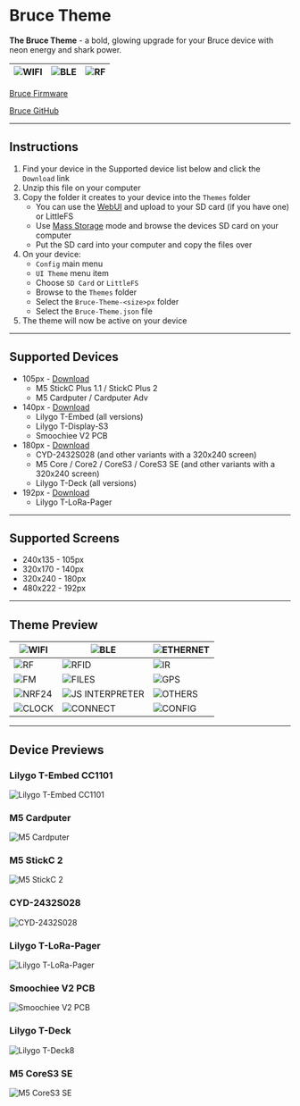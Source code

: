 # Bruce Theme

**The Bruce Theme** - a bold, glowing upgrade for your Bruce device with neon energy and shark power.

| ![WIFI](https://github.com/emericklaw/Bruce-Theme/blob/master/140px/WIFI.gif?raw=true) | ![BLE](https://github.com/emericklaw/Bruce-Theme/blob/master/140px/BLE.gif?raw=true) | ![RF](https://github.com/emericklaw/Bruce-Theme/blob/master/140px/RF.gif?raw=true) |
| -------- | ------- | ------- |


[Bruce Firmware](https://bruce.computer)

[Bruce GitHub](https://github.com/pr3y/Bruce)

---

## Instructions

1. Find your device in the Supported device list below and click the `Download` link
2. Unzip this file on your computer
3. Copy the folder it creates to your device into the `Themes` folder
    - You can use the [WebUI](https://github.com/pr3y/Bruce/wiki/Others#webui) and upload to your SD card (if you have one) or LittleFS
    - Use [Mass Storage](https://github.com/pr3y/Bruce/wiki/Files#mass-storage) mode and browse the devices SD card on your computer
    - Put the SD card into your computer and copy the files over
4. On your device:
    - `Config` main menu
    - `UI Theme` menu item
    - Choose `SD Card` or `LittleFS`
    - Browse to the `Themes` folder
    - Select the `Bruce-Theme-<size>px` folder
    - Select the `Bruce-Theme.json` file
5. The theme will now be active on your device

---

## Supported Devices

* 105px - [Download](https://github.com/emericklaw/Bruce-Theme/releases/download/latest/Bruce-Theme-105px.zip)
  * M5 StickC Plus 1.1 / StickC Plus 2
  * M5 Cardputer / Cardputer Adv
* 140px - [Download](https://github.com/emericklaw/Bruce-Theme/releases/download/latest/Bruce-Theme-140px.zip)
  * Lilygo T-Embed (all versions)
  * Lilygo T-Display-S3
  * Smoochiee V2 PCB
* 180px - [Download](https://github.com/emericklaw/Bruce-Theme/releases/download/latest/Bruce-Theme-180px.zip)
  * CYD-2432S028 (and other variants with a 320x240 screen)
  * M5 Core / Core2 / CoreS3 / CoreS3 SE (and other variants with a 320x240 screen)
  * Lilygo T-Deck (all versions)
* 192px - [Download](https://github.com/emericklaw/Bruce-Theme/releases/download/latest/Bruce-Theme-192px.zip)
  * Lilygo T-LoRa-Pager

---

## Supported Screens

* 240x135 - 105px
* 320x170 - 140px
* 320x240 - 180px
* 480x222 - 192px

---

## Theme Preview
| ![WIFI](https://github.com/emericklaw/Bruce-Theme/blob/master/140px/WIFI.gif?raw=true) | ![BLE](https://github.com/emericklaw/Bruce-Theme/blob/master/140px/BLE.gif?raw=true) | ![ETHERNET](https://github.com/emericklaw/Bruce-Theme/blob/master/140px/ETHERNET.gif?raw=true) |
| -------- | ------- | ------- |
| ![RF](https://github.com/emericklaw/Bruce-Theme/blob/master/140px/RF.gif?raw=true) | ![RFID](https://github.com/emericklaw/Bruce-Theme/blob/master/140px/RFID.gif?raw=true) | ![IR](https://github.com/emericklaw/Bruce-Theme/blob/master/140px/IR.gif?raw=true) |
| ![FM](https://github.com/emericklaw/Bruce-Theme/blob/master/140px/FM.gif?raw=true) | ![FILES](https://github.com/emericklaw/Bruce-Theme/blob/master/140px/FILES.gif?raw=true) | ![GPS](https://github.com/emericklaw/Bruce-Theme/blob/master/140px/GPS.gif?raw=true) |
| ![NRF24](https://github.com/emericklaw/Bruce-Theme/blob/master/140px/NRF24.gif?raw=true) | ![JS INTERPRETER](https://github.com/emericklaw/Bruce-Theme/blob/master/140px/JS_INTERPRETER.gif?raw=true) | ![OTHERS](https://github.com/emericklaw/Bruce-Theme/blob/master/140px/OTHERS.gif?raw=true) |
| ![CLOCK](https://github.com/emericklaw/Bruce-Theme/blob/master/140px/CLOCK.gif?raw=true) | ![CONNECT](https://github.com/emericklaw/Bruce-Theme/blob/master/140px/CONNECT.gif?raw=true) | ![CONFIG](https://github.com/emericklaw/Bruce-Theme/blob/master/140px/CONFIG.gif?raw=true) |

---

## Device Previews

### Lilygo T-Embed CC1101
![Lilygo T-Embed CC1101](https://github.com/emericklaw/Bruce-Theme/blob/master/assets/lilygo_t-embed_cc1101.jpg?raw=true)

### M5 Cardputer
![M5 Cardputer](https://github.com/emericklaw/Bruce-Theme/blob/master/assets/m5_cardputer.jpg?raw=true)

### M5 StickC 2
![M5 StickC 2](https://github.com/emericklaw/Bruce-Theme/blob/master/assets/m5_stickc_2.jpg?raw=true)

### CYD-2432S028
![CYD-2432S028](https://github.com/emericklaw/Bruce-Theme/blob/master/assets/cyd-2432S028.jpg?raw=true)

### Lilygo T-LoRa-Pager
![Lilygo T-LoRa-Pager](https://github.com/emericklaw/Bruce-Theme/blob/master/assets/lilygo_t-lora-pager.jpg?raw=true)

### Smoochiee V2 PCB
![Smoochiee V2 PCB](https://github.com/emericklaw/Bruce-Theme/blob/master/assets/smoochiee_v2_pcb.jpg?raw=true)

### Lilygo T-Deck
![Lilygo T-Deck8](https://github.com/emericklaw/Bruce-Theme/blob/master/assets/lilygo_t-deck.jpg?raw=true)

### M5 CoreS3 SE
![M5 CoreS3 SE](https://github.com/emericklaw/Bruce-Theme/blob/master/assets/m5_cores3_se.jpg?raw=true)

